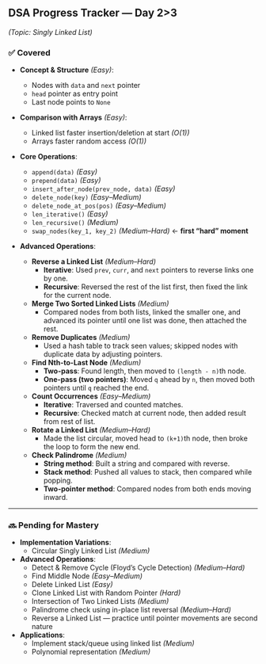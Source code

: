 ## **DSA Progress Tracker — Day 2>3**

_(Topic: Singly Linked List)_

### ✅ Covered

- **Concept & Structure** _(Easy)_:
  - Nodes with `data` and `next` pointer
  - `head` pointer as entry point
  - Last node points to `None`
- **Comparison with Arrays** _(Easy)_:
  - Linked list faster insertion/deletion at start _(O(1))_
  - Arrays faster random access _(O(1))_
- **Core Operations**:

  - `append(data)` _(Easy)_
  - `prepend(data)` _(Easy)_
  - `insert_after_node(prev_node, data)` _(Easy)_
  - `delete_node(key)` _(Easy–Medium)_
  - `delete_node_at_pos(pos)` _(Easy–Medium)_
  - `len_iterative()` _(Easy)_
  - `len_recursive()` _(Medium)_
  - `swap_nodes(key_1, key_2)` _(Medium–Hard)_ ← **first “hard” moment**

- **Advanced Operations**:
  - **Reverse a Linked List** _(Medium–Hard)_
    - **Iterative**: Used `prev`, `curr`, and `next` pointers to reverse links one by one.
    - **Recursive**: Reversed the rest of the list first, then fixed the link for the current node.
  - **Merge Two Sorted Linked Lists** _(Medium)_
    - Compared nodes from both lists, linked the smaller one, and advanced its pointer until one list was done, then attached the rest.
  - **Remove Duplicates** _(Medium)_
    - Used a hash table to track seen values; skipped nodes with duplicate data by adjusting pointers.
  - **Find Nth-to-Last Node** _(Medium)_
    - **Two-pass**: Found length, then moved to `(length - n)`th node.
    - **One-pass (two pointers)**: Moved `q` ahead by `n`, then moved both pointers until `q` reached the end.
  - **Count Occurrences** _(Easy–Medium)_
    - **Iterative**: Traversed and counted matches.
    - **Recursive**: Checked match at current node, then added result from rest of list.
  - **Rotate a Linked List** _(Medium–Hard)_
    - Made the list circular, moved head to `(k+1)`th node, then broke the loop to form the new end.
  - **Check Palindrome** _(Medium)_
    - **String method**: Built a string and compared with reverse.
    - **Stack method**: Pushed all values to stack, then compared while popping.
    - **Two-pointer method**: Compared nodes from both ends moving inward.

---

### 🔜 Pending for Mastery

- **Implementation Variations**:
  - Circular Singly Linked List _(Medium)_
- **Advanced Operations**:
  - Detect & Remove Cycle (Floyd’s Cycle Detection) _(Medium–Hard)_
  - Find Middle Node _(Easy–Medium)_
  - Delete Linked List _(Easy)_
  - Clone Linked List with Random Pointer _(Hard)_
  - Intersection of Two Linked Lists _(Medium)_
  - Palindrome check using in-place list reversal _(Medium–Hard)_
  - Reverse a Linked List — practice until pointer movements are second nature
- **Applications**:
  - Implement stack/queue using linked list _(Medium)_
  - Polynomial representation _(Medium)_
